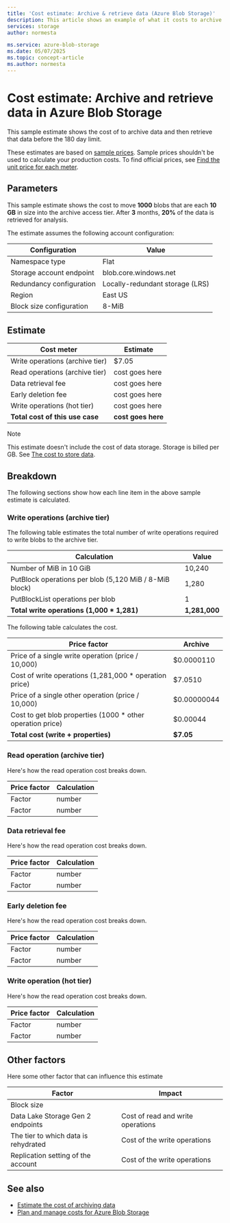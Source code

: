 ```yaml
---
title: 'Cost estimate: Archive & retrieve data (Azure Blob Storage)' 
description: This article shows an example of what it costs to archive and then retrieve data in Azure Blob Storage.
services: storage
author: normesta

ms.service: azure-blob-storage
ms.date: 05/07/2025
ms.topic: concept-article
ms.author: normesta
---
```


# Cost estimate: Archive and retrieve data in Azure Blob Storage 

This sample estimate shows the cost of to archive data and then retrieve that data before the 180 day limit.

These estimates are based on [sample prices](blob-storage-estimate-costs.md#sample-prices). Sample prices shouldn't be used to calculate your production costs. To find official prices, see [Find the unit price for each meter](../common/storage-plan-manage-costs.md#find-the-unit-price-for-each-meter).

## Parameters

This sample estimate shows the cost to move **1000** blobs that are each **10 GB** in size into the archive access tier. After **3** months, **20%** of the data is retrieved for analysis. 

The estimate assumes the following account configuration:

| Configuration            | Value                           |
|--------------------------|---------------------------------|
| Namespace type           | Flat                            |
| Storage account endpoint | blob.core.windows.net           |
| Redundancy configuration | Locally-redundant storage (LRS) |
| Region                   | East US                         |
| Block size configuration | 8-MiB                           |

## Estimate

| Cost meter                      | Estimate           |
|---------------------------------|--------------------|
| Write operations (archive tier) | $7.05              |
| Read operations (archive tier)  | cost goes here     |
| Data retrieval fee              | cost goes here     |
| Early deletion fee              | cost goes here     |
| Write operations (hot tier)     | cost goes here     |
| **Total cost of this use case** | **cost goes here** |

> [!NOTE]
> This estimate doesn't include the cost of data storage. Storage is billed per GB. See [The cost to store data](blob-storage-estimate-costs.md#the-cost-to-store-data).

## Breakdown

The following sections show how each line item in the above sample estimate is calculated.

### Write operations (archive tier)

The following table estimates the total number of write operations required to write blobs to the archive tier.

| Calculation                                            | Value         |
|--------------------------------------------------------|---------------|
| Number of MiB in 10 GiB                                | 10,240        |
| PutBlock operations per blob (5,120 MiB / 8-MiB block) | 1,280         |
| PutBlockList operations per blob                       | 1             |
| **Total write operations (1,000 * 1,281)**             | **1,281,000** |

The following table calculates the cost.

| Price factor                                               | Archive     |
|------------------------------------------------------------|-------------|
| Price of a single write operation (price / 10,000)         | $0.0000110  |
| Cost of write operations (1,281,000 * operation price)     | $7.0510     |
| Price of a single other operation (price / 10,000)         | $0.00000044 |
| Cost to get blob properties (1000 * other operation price) | $0.00044    |
| **Total cost (write + properties)**                        | **$7.05**   |

### Read operation (archive tier)

Here's how the read operation cost breaks down.

| Price factor | Calculation |
|--------------|-------------|
| Factor       | number      |
| Factor       | number      |

### Data retrieval fee

Here's how the read operation cost breaks down.

| Price factor | Calculation |
|--------------|-------------|
| Factor       | number      |
| Factor       | number      |

### Early deletion fee

Here's how the read operation cost breaks down.

| Price factor | Calculation |
|--------------|-------------|
| Factor       | number      |
| Factor       | number      |

### Write operation (hot tier)

Here's how the read operation cost breaks down.

| Price factor | Calculation |
|--------------|-------------|
| Factor       | number      |
| Factor       | number      |

## Other factors

Here some other factor that can influence this estimate

| Factor | Impact |
|---|---|
| Block size    | |
| Data Lake Storage Gen 2 endpoints | Cost of read and write operations |
| The tier to which data is rehydrated | Cost of the write operations |
| Replication setting of the account | Cost of the write operations |

## See also

- [Estimate the cost of archiving data](archive-cost-estimation.md)
- [Plan and manage costs for Azure Blob Storage](../common/storage-plan-manage-costs.md)

